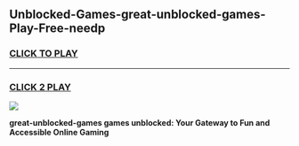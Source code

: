 
## Unblocked-Games-great-unblocked-games-Play-Free-needp
<h3>
<a href="https://premium76.site?title=great-unblocked-games&ref=21A">CLICK TO PLAY</a></h3>
<hr>

<h3>
<a href="https://premium76.site?title=great-unblocked-games&ref=21A">CLICK 2 PLAY</a>
  
</h3>

<a href="https://premium76.site?title=great-unblocked-games&ref=21A"><img src="https://clearcache.store/games.png"></a>


**great-unblocked-games games unblocked: Your Gateway to Fun and Accessible Online Gaming**
